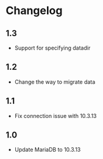 # Changelog

## 1.3
- Support for specifying datadir

## 1.2
- Change the way to migrate data

## 1.1
- Fix connection issue with 10.3.13

## 1.0
- Update MariaDB to 10.3.13
